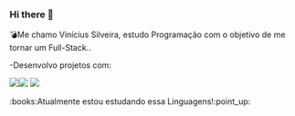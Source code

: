 ### Hi there 👋

<h>:bomb:Me chamo Vinícius Silveira, estudo Programação com o objetivo de me tornar um Full-Stack..</h>
<br>
<p> -Desenvolvo projetos com:</p>
<img src="https://img.shields.io/badge/HTML5-E34F26?style=for-the-badge&logo=html5&logoColor=white"><img src="https://img.shields.io/badge/CSS3-1572B6?style=for-the-badge&logo=css3&logoColor=white">
<img src="https://img.shields.io/badge/JavaScript-F7DF1E?style=for-the-badge&logo=javascript&logoColor=black">
<p>:books:Atualmente estou estudando essa Linguagens!:point_up:</p>

